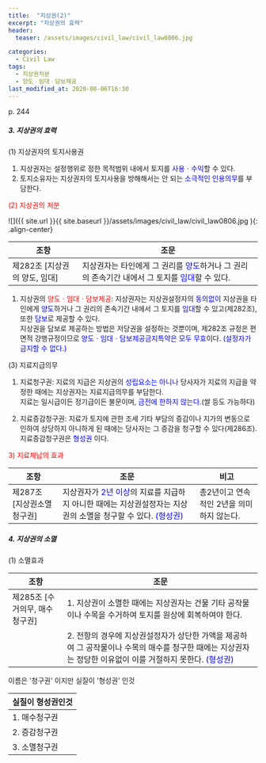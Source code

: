 ```yaml
---
title:  "지상권(2)"
excerpt: "지상권의 효력"
header:
  teaser: /assets/images/civil_law/civil_law0806.jpg

categories:
  - Civil Law
tags:
  - 지상권처분
  - 양도ㆍ임대ㆍ담보제공
last_modified_at: 2020-08-06T16:30
---
```

p. 244  

##### 3. 지상권의 효력  
(1) 지상권자의 토지사용권  
1) 지상권자는 설정행위로 정한 목적범위 내에서 토지를 <span style="color:blue">사용ㆍ수익</span>할 수 있다.    
2) 토지소유자는 지상권자의 토지사용을 방해해서는 안 되는 <span style="color:blue">소극적인 인용의무</span>를 부담한다.  

<span style="color:red">(2) 지상권의 처분</span>  

![]({{ site.url }}{{ site.baseurl }}/assets/images/civil_law/civil_law0806.jpg   ){: .align-center} 

|	<center>조항</center>			|		<center>조문</center>		|
| :-------------------------------------------	| :-------------------------------------------	|
| 제282조 [지상권의 양도, 임대]			 	| 지상권자는 타인에게 그 권리를 <span style="color:blue">양도</span>하거나 그 권리의 존속기간 내에서 그 토지를 <span style="color:blue">임대</span>할 수 있다.	|

1) 지상권의 <span style="color:red">양도ㆍ임대ㆍ담보제공</span>: 지상권자는 지상권설정자의 <span style="color:blue">동의없이</span> 지상권을 타인에게 <span style="color:blue">양도</span>하거나 그 권리의 존속기간 내에서 그 토지를 <span style="color:blue">임대</span>할 수 있고(제282조), 또한 <span style="color:blue">담보</span>로 제공할 수 있다.  
지상권을 담보로 제공하는 방법은 저당권을 설정하는 것뿐이며, 제282조 규정은 편면적 강행규정이므로 <span style="color:blue">양도ㆍ임대ㆍ담보제공금지특약은 모두 무효</span>이다. <span style="color:blue">(설정자가 금지할 수 없다.)</span>  

(3) 지료지급의무  
1) 지료청구권: 지료의 지급은 지상권의 <span style="color:blue">성립요소는 아니나</span> 당사자가 지료의 지급을 약정한 때에는 지상권자는 지료지급의무를 부담한다.  
지료는 일시급이든 정기급이든 불문이며, <span style="color:blue">금전에 한하지 않는다.</span>(쌀 등도 가능하다)  

2) 지료증감청구권: 지료가 토지에 관한 조세 기타 부담의 증감이나 지가의 변동으로 인하여 상당하지 아니하게 된 때에는 당사자는 그 증감을 청구할 수 있다(제286조). 지료증감청구권은 <span style="color:blue">형성권</span> 이다.  

<span style="color:red">3) 지료체납의 효과</span>  

|	<center>조항</center>			|		<center>조문</center>		| <center>비고</center>	|
| :-------------------------------------------	| :-------------------------------------------	| :--------------------	|	
| 제287조 [지상권소멸청구권]			 	| 지상권자가 <span style="color:blue">2년 이상</span>의 지료를 지급하지 아니한 때에는 지상권설정자는 지상권의 소멸을 청구할 수 있다. <span style="color:blue">(형성권)</span>	| 총2년이고 연속적인 2년을 의미하지 않는다.	|

##### 4. 지상권의 소멸  
(1) 소멸효과    

|	<center>조항</center>			|		<center>조문</center>		| 
| :-------------------------------------------	| :-------------------------------------------	| 
| 제285조 [수거의무, 매수청구권]			 	| 1. 지상권이 소멸한 때에는 지상권자는 건물 기타 공작물이나 수목을 수거하여 토지를 원상에 회복하여야 한다.	|
|					 	| 2. 전항의 경우에 지상권설정자가 상단한 가액을 제공하여 그 공작물이나 수목의 매수를 청구한 때에는 지상권자는 정당한 이유없이 이를 거절하지 못한다. <span style="color:blue">(형성권)</span>	|

이름은 '청구권' 이지만 실질이 '형성권' 인것  

|	<center>실질이 형성권인것</center>		|
| :-------------------------------------------	|
| 1. 매수청구권				 	|
| 2. 증감청구권				 	|
| 3. 소멸청구권				 	|

